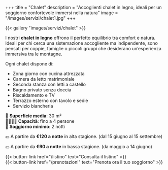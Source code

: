 +++
title = "Chalet"
description = "Accoglienti chalet in legno, ideali per un soggiorno confortevole immersi nella natura"
image = "/images/servizi/chalet1.jpg"
+++

{{< gallery "images/servizi/chalet" >}}

I nostri **chalet in legno** offrono il perfetto equilibrio tra comfort e natura. Ideali per chi cerca una sistemazione accogliente ma indipendente, sono pensati per coppie, famiglie o piccoli gruppi che desiderano un’esperienza immersiva tra le montagne.

Ogni chalet dispone di:
- Zona giorno con cucina attrezzata
- Camera da letto matrimoniale
- Seconda stanza con letti a castello
- Bagno privato senza doccia
- Riscaldamento e TV
- Terrazzo esterno con tavolo e sedie
- Servizio biancheria

📏 **Superficie media**: 30 m²  
👨‍👩‍👧‍👦 **Capacità**: fino a 4 persone  
📆 **Soggiorno minimo**: 2 notti

💶 A partire da **€120 a notte** in alta stagione. (dal 15 giugno al 15 settembre)

💶 A partire da **€90 a notte** in bassa stagione. (da maggio a 14 giugno)

{{< button-link href="/listino" text="Consulta il listino" >}}  
{{< button-link href="/prenotazioni" text="Prenota ora il tuo soggiorno" >}}